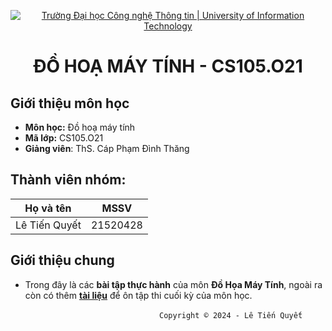 <p align="center">
  <a href="https://www.uit.edu.vn/" title="Trường Đại học Công nghệ Thông tin" style="border: none;">
    <img src="https://i.imgur.com/WmMnSRt.png" alt="Trường Đại học Công nghệ Thông tin | University of Information Technology">
  </a>
</p>

<h1 align="center"><b>ĐỒ HOẠ MÁY TÍNH - CS105.O21</b></h>

## Giới thiệu môn học
* **Môn học:** Đồ hoạ máy tính
* **Mã lớp:** CS105.O21
* **Giảng viên**: ThS. Cáp Phạm Đình Thăng

## Thành viên nhóm: ##
|     Họ và tên     |    MSSV    |
| :---------------: | :--------: |
| Lê Tiến Quyết     | 21520428   |

## Giới thiệu chung
* Trong đây là các **bài tập thực hành** của môn **Đồ Họa Máy Tính**, ngoài ra còn có thêm [**tài liệu**](https://github.com/LeTienQuyet/CS105.O21_PracticalExercises/blob/main/document.pdf) để ôn tập thi cuối kỳ của môn học.

<!-- Footer -->
&emsp;&emsp;&emsp;&emsp;&emsp;&emsp;&emsp;&emsp;&emsp;&emsp;&emsp;&emsp;&emsp;&emsp;&emsp;&emsp;&emsp;`Copyright © 2024 - Lê Tiến Quyết`
